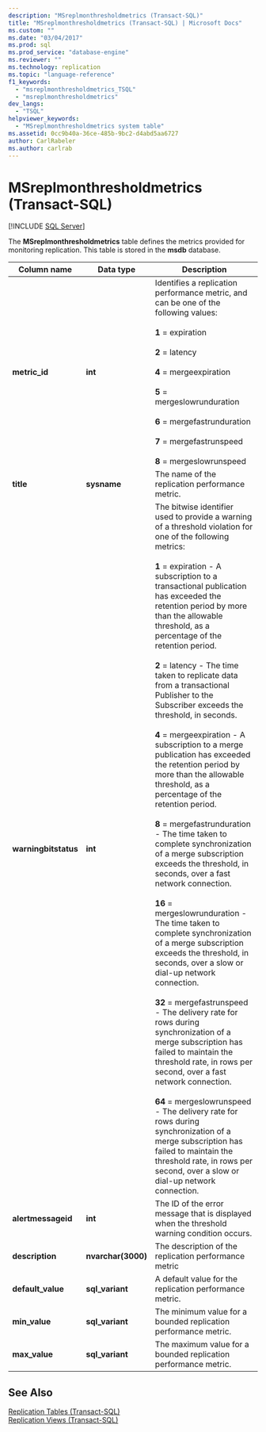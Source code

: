 ```yaml
---
description: "MSreplmonthresholdmetrics (Transact-SQL)"
title: "MSreplmonthresholdmetrics (Transact-SQL) | Microsoft Docs"
ms.custom: ""
ms.date: "03/04/2017"
ms.prod: sql
ms.prod_service: "database-engine"
ms.reviewer: ""
ms.technology: replication
ms.topic: "language-reference"
f1_keywords: 
  - "msreplmonthresholdmetrics_TSQL"
  - "msreplmonthresholdmetrics"
dev_langs: 
  - "TSQL"
helpviewer_keywords: 
  - "MSreplmonthresholdmetrics system table"
ms.assetid: 0cc9b40a-36ce-485b-9bc2-d4abd5aa6727
author: CarlRabeler
ms.author: carlrab
---
```

# MSreplmonthresholdmetrics (Transact-SQL)
[!INCLUDE [SQL Server](../../includes/applies-to-version/sqlserver.md)]

  The **MSreplmonthresholdmetrics** table defines the metrics provided for monitoring replication. This table is stored in the **msdb** database.  
  
|Column name|Data type|Description|  
|-----------------|---------------|-----------------|  
|**metric_id**|**int**|Identifies a replication performance metric, and can be one of the following values:<br /><br /> **1** = expiration<br /><br /> **2** = latency<br /><br /> **4** = mergeexpiration<br /><br /> **5** = mergeslowrunduration<br /><br /> **6** = mergefastrunduration<br /><br /> **7** = mergefastrunspeed<br /><br /> **8** = mergeslowrunspeed|  
|**title**|**sysname**|The name of the replication performance metric.|  
|**warningbitstatus**|**int**|The bitwise identifier used to provide a warning of a threshold violation for one of the following metrics:<br /><br /> **1** = expiration - A subscription to a transactional publication has exceeded the retention period by more than the allowable threshold, as a percentage of the retention period.<br /><br /> **2** = latency - The time taken to replicate data from a transactional Publisher to the Subscriber exceeds the threshold, in seconds.<br /><br /> **4** = mergeexpiration - A subscription to a merge publication has exceeded the retention period by more than the allowable threshold, as a percentage of the retention period.<br /><br /> **8** = mergefastrunduration - The time taken to complete synchronization of a merge subscription exceeds the threshold, in seconds, over a fast network connection.<br /><br /> **16** = mergeslowrunduration - The time taken to complete synchronization of a merge subscription exceeds the threshold, in seconds, over a slow or dial-up network connection.<br /><br /> **32** = mergefastrunspeed - The delivery rate for rows during synchronization of a merge subscription has failed to maintain the threshold rate, in rows per second, over a fast network connection.<br /><br /> **64** = mergeslowrunspeed - The delivery rate for rows during synchronization of a merge subscription has failed to maintain the threshold rate, in rows per second, over a slow or dial-up network connection.|  
|**alertmessageid**|**int**|The ID of the error message that is displayed when the threshold warning condition occurs.|  
|**description**|**nvarchar(3000)**|The description of the replication performance metric|  
|**default_value**|**sql_variant**|A default value for the replication performance metric.|  
|**min_value**|**sql_variant**|The minimum value for a bounded replication performance metric.|  
|**max_value**|**sql_variant**|The maximum value for a bounded replication performance metric.|  
  
## See Also  
 [Replication Tables &#40;Transact-SQL&#41;](../../relational-databases/system-tables/replication-tables-transact-sql.md)   
 [Replication Views &#40;Transact-SQL&#41;](../../relational-databases/system-views/replication-views-transact-sql.md)  
  
  
